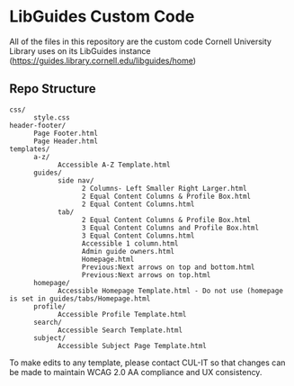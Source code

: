# LibGuides Custom Code

All of the files in this repository are the custom code Cornell University Library uses on its LibGuides instance (https://guides.library.cornell.edu/libguides/home)


## Repo Structure
```
css/
      style.css
header-footer/
      Page Footer.html
      Page Header.html
templates/
      a-z/
            Accessible A-Z Template.html
      guides/
            side nav/
                  2 Columns- Left Smaller Right Larger.html
                  2 Equal Content Columns & Profile Box.html
                  2 Equal Content Columns.html
            tab/
                  2 Equal Content Columns & Profile Box.html
                  3 Equal Content Columns and Profile Box.html
                  3 Equal Content Columns.html
                  Accessible 1 column.html
                  Admin guide owners.html
                  Homepage.html
                  Previous:Next arrows on top and bottom.html
                  Previous:Next arrows on top.html
      homepage/
            Accessible Homepage Template.html - Do not use (homepage is set in guides/tabs/Homepage.html
      profile/
            Accessible Profile Template.html
      search/
            Accessible Search Template.html
      subject/
            Accessible Subject Page Template.html
```

To make edits to any template, please contact CUL-IT so that changes can be made to maintain WCAG 2.0 AA compliance and UX consistency.
